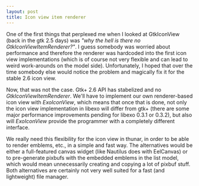```yaml
---
layout: post
title: Icon view item renderer
---
```


One of the first things that perplexed me when I looked at GtkIconView (back in the gtk 2.5 days) was <i>"why the hell is there no GtkIconViewItemRenderer?"</i>. I guess somebody was worried about performance and therefore the renderer was hardcoded into the first icon view implementations (which is of course not very flexible and can lead to weird work-arounds on the model side). Unfortunately, I hoped that over the time somebody else would notice the problem and magically fix it for the stable 2.6 icon view.

Now, that was not the case. Gtk+ 2.6 API has stabelized and no <i>GtkIconViewItemRenderer</i>. We'll have to implement our own renderer-based icon view with <i>ExoIconView</i>, which means that once that is done, not only the icon view implementation in libexo will differ from gtk+ (there are some major performance improvements pending for libexo 0.3.1 or 0.3.2), but also will <i>ExoIconView</i> provide the programmer with a completely different interface.

We really need this flexibility for the icon view in thunar, in order to be able to render emblems, etc., in a simple and fast way. The alternatives would be either a full-featured canvas widget (like Nautilus does with EelCanvas) or to pre-generate pixbufs with the embedded emblems in the list model, which would mean unnecessarily creating and copying a lot of pixbuf stuff. Both alternatives are certainly not very well suited for a fast (and lightweight) file manager.

